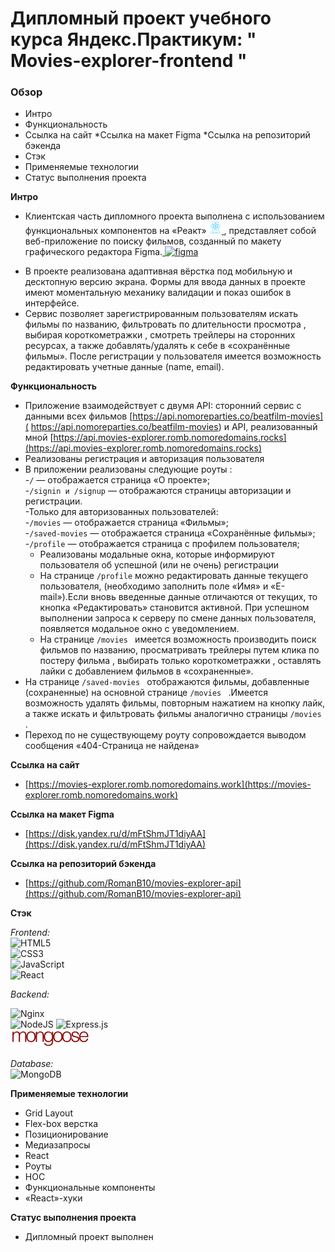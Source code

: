 # Дипломный проект  учебного курса Яндекс.Практикум: " Movies-explorer-frontend "

### Обзор

* Интро
* Функциональность
* Ссылка на сайт
*Ссылка на макет Figma
*Ссылка на репозиторий бэкенда
* Стэк
* Применяемые технологии
* Статус выполнения проекта

**Интро**
* <p align="left"> Клиентская  часть дипломного проекта выполнена  с использованием функциональных компонентов на  «Реакт» <a href="https://reactjs.org/" target="_blank" rel="noreferrer"> <img src="https://raw.githubusercontent.com/devicons/devicon/master/icons/react/react-original-wordmark.svg" alt="react" width="20" height="20"/> </a>, представляет собой веб-приложение по поиску фильмов, созданный по макету графического редактора Figma.<a href="https://www.figma.com/" target="_blank" rel="noreferrer"> <img src="https://www.vectorlogo.zone/logos/figma/figma-icon.svg" alt="figma" width="20" height="20"/> </a></p> 
* В проекте реализована адаптивная вёрстка  под мобильную и десктопную версию экрана. Формы для ввода данных в проекте имеют моментальную механику валидации и показ ошибок в интерфейсе.
* Сервис позволяет  зарегистрированным  пользователям  искать фильмы  по названию, фильтровать по длительности просмотра , выбирая короткометражки , смотреть трейлеры на сторонних ресурсах, а также добавлять/удалять к себе в «сохранённые фильмы». После регистрации у пользователя имеется возможность редактировать учетные данные (name, email).

**Функциональность**
  - Приложение взаимодействует с двумя API: сторонний сервис с данными всех фильмов [https://api.nomoreparties.co/beatfilm-movies]( https://api.nomoreparties.co/beatfilm-movies) и API, реализованный  мной [https://api.movies-explorer.romb.nomoredomains.rocks](https://api.movies-explorer.romb.nomoredomains.rocks)
  - Реализованы регистрация и авторизация пользователя
  - В приложении  реализованы следующие роуты :\
     -`/` — отображается страница «О проекте»; \
     -`/signin и /signup` — отображаются страницы авторизации и регистрации.\
     -Только для авторизованных пользователей:\
     -`/movies` — отображается страница «Фильмы»;\
     -`/saved-movies` — отображается страница «Сохранённые фильмы»;\
     -`/profile` — отображается страница с профилем пользователя;
     - Реализованы модальные окна, которые информируют пользователя об успешной (или не очень) регистрации 
      - На странице `/profile` можно редактировать данные текущего пользователя, (необходимо заполнить поле «Имя» и «Е-mail»).Если вновь введенные данные отличаются от текущих, то кнопка «Редактировать» становится активной. При успешном выполнении запроса к серверу по смене данных пользователя, появляется модальное окно с уведомлением.
      - На странице `/movies ` имеется возможность производить поиск фильмов по названию, просматривать трейлеры путем клика по постеру фильма , выбирать только короткометражки , оставлять лайки с добавлением фильмов в «сохраненные».
- На странице `/saved-movies ` отображаются фильмы,  добавленные (сохраненные) на основной странице `/movies ` .Имеется возможность удалять фильмы, повторным нажатием на кнопку лайк, а также искать и фильтровать фильмы аналогично страницы `/movies `.
-  Переход по не существующему роуту сопровождается выводом сообщения «404-Страница не найдена»

**Ссылка на сайт**
* [https://movies-explorer.romb.nomoredomains.work](https://movies-explorer.romb.nomoredomains.work)

**Ссылка на макет Figma**
* [https://disk.yandex.ru/d/mFtShmJT1diyAA](https://disk.yandex.ru/d/mFtShmJT1diyAA)

**Ссылка на репозиторий бэкенда**
* [https://github.com/RomanB10/movies-explorer-api](https://github.com/RomanB10/movies-explorer-api)


**Стэк**

*Frontend:*\
![HTML5](https://img.shields.io/badge/html5-%23E34F26.svg?style=for-the-badge&logo=html5&logoColor=white)\
![CSS3](https://img.shields.io/badge/css3-%231572B6.svg?style=for-the-badge&logo=css3&logoColor=white)\
![JavaScript](https://img.shields.io/badge/javascript-%23323330.svg?style=for-the-badge&logo=javascript&logoColor=%23F7DF1E)\
![React](https://img.shields.io/badge/react-%2320232a.svg?style=for-the-badge&logo=react&logoColor=%2361DAFB)

*Backend:*

![Nginx](https://img.shields.io/badge/nginx-%23009639.svg?style=for-the-badge&logo=nginx&logoColor=white)\
![NodeJS](https://img.shields.io/badge/node.js-6DA55F?style=for-the-badge&logo=node.js&logoColor=white) 
![Express.js](https://img.shields.io/badge/express.js-%23404d59.svg?style=for-the-badge&logo=express&logoColor=%2361DAFB) \
<a href="https://www.mongoosejs.com/"><img src="https://github.com/jaumereg/img-logos/blob/master/logos/mongoose.png" width= "128px"></a>

 *Database:*\
![MongoDB](https://img.shields.io/badge/MongoDB-%234ea94b.svg?style=for-the-badge&logo=mongodb&logoColor=white)


**Применяемые технологии**
* Grid Layout
* Flex-box верстка
* Позиционирование
* Медиазапросы
* React
* Роуты
* HOC
* Функциональные компоненты
* «React»-хуки

**Статус выполнения проекта**
* Дипломный проект выполнен
